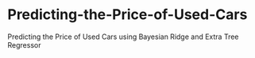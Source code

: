 # Predicting-the-Price-of-Used-Cars
Predicting the Price of Used Cars using Bayesian Ridge and Extra Tree Regressor
